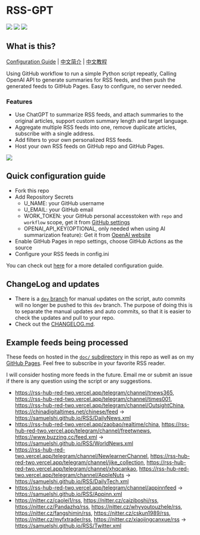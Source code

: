 # RSS-GPT

[![](https://img.shields.io/github/last-commit/yinan-c/RSS-GPT/dev?label=updated)](https://github.com/yinan-c/RSS-GPT/tree/dev)
[![](https://img.shields.io/github/last-commit/yinan-c/RSS-GPT/main?label=feeds%20refreshed)](https://yinan-c.github.io/RSS-GPT/)
[![](https://img.shields.io/github/license/yinan-c/RSS-GPT)](https://github.com/yinan-c/RSS-GPT/blob/master/LICENSE)


## What is this?

[Configuration Guide](https://yinan-c.github.io/rss-gpt-manual-en.html) | [中文简介](README-zh.md) | [中文教程](https://yinan-c.github.io/rss-gpt-manual-zh.html)

Using GitHub workflow to run a simple Python script repeatly, Calling OpenAI API to generate summaries for RSS feeds, and then push the generated feeds to GitHub Pages. Easy to configure, no server needed.

### Features

- Use ChatGPT to summarize RSS feeds, and attach summaries to the original articles, support custom summary length and target language.
- Aggregate multiple RSS feeds into one, remove duplicate articles, subscribe with a single address.
- Add filters to your own personalized RSS feeds.
- Host your own RSS feeds on GitHub repo and GitHub Pages.

![](https://i.imgur.com/7darABv.jpg)

## Quick configuration guide

- Fork this repo
- Add Repository Secrets
    - U_NAME: your GitHub username
    - U_EMAIL: your GitHub email
    - WORK_TOKEN: your GitHub personal accesstoken with `repo` and `workflow` scope, get it from [GitHub settings](https://github.com/settings/tokens/new)
    - OPENAI_API_KEY(OPTIONAL, only needed when using AI summarization feature): Get it from [OpenAI website](https://platform.openai.com/account/api-keys)
- Enable GitHub Pages in repo settings, choose GitHub Actions as the source
- Configure your RSS feeds in config.ini

You can check out [here](https://yinan-c.github.io/rss-gpt-manual-en.html) for a more detailed configuration guide.

## ChangeLog and updates

- There is a [`dev` branch](https://github.com/yinan-c/RSS-GPT/tree/dev) for manual updates on the script, auto commits will no longer be pushed to this `dev` branch. The purpose of doing this is to separate the manual updates and auto commits, so that it is easier to check the updates and pull to your repo.
- Check out the [CHANGELOG.md](CHANGELOG.md).

## Example feeds being processed

These feeds on hosted in the [`doc/` subdirectory](https://github.com/yinan-c/RSS-GPT/tree/main/docs) in this repo as well as on my [GitHub Pages](https://yinan-c.github.io/RSS-GPT/). Feel free to subscribe in your favorite RSS reader.

I will consider hosting more feeds in the future. Email me or submit an issue if there is any question using the script or any suggestions.
- https://rss-hub-red-two.vercel.app/telegram/channel/tnews365, https://rss-hub-red-two.vercel.app/telegram/channel/times001, https://rss-hub-red-two.vercel.app/telegram/channel/OutsightChina, https://chinadigitaltimes.net/chinese/feed -> https://samuelshi.github.io/RSS/DailyNews.xml
- https://rss-hub-red-two.vercel.app/zaobao/realtime/china, https://rss-hub-red-two.vercel.app/telegram/channel/freetwnews, https://www.buzzing.cc/feed.xml -> https://samuelshi.github.io/RSS/WorldNews.xml
- https://rss-hub-red-two.vercel.app/telegram/channel/NewlearnerChannel, https://rss-hub-red-two.vercel.app/telegram/channel/jike_collection, https://rss-hub-red-two.vercel.app/telegram/channel/xhqcankao, https://rss-hub-red-two.vercel.app/telegram/channel/AppleNuts -> https://samuelshi.github.io/RSS/DailyTech.xml
- https://rss-hub-red-two.vercel.app/telegram/channel/appinnfeed -> https://samuelshi.github.io/RSS/Appinn.xml
- https://nitter.cz/caolei1/rss, https://nitter.cz/caiziboshi/rss, https://nitter.cz/Pandazhq/rss, https://nitter.cz/whyyoutouzhele/rss, https://nitter.cz/fangshimin/rss, https://nitter.cz/cskun1989/rss, https://nitter.cz/myfxtrader/rss, https://nitter.cz/xiaojingcanxue/rss -> https://samuelshi.github.io/RSS/Twitter.xml
